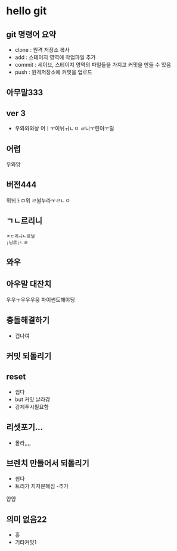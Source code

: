 # hello git

## git 명령어 요약

- clone : 원격 저장소 복사
- add : 스테이지 영역에 작업파일 추가
- commit : 세이브, 스테이지 영역의 파일들을 가지고 커밋을 만들 수 있음
- push : 원격저장소에 커밋을 업로드


## 아무말333

## ver 3
 - 우와와와놩
 어ㅣㅜ이뉘ㅟㄴㅇ
 ㄹ니ㅜ린아ㅜ릴

## 어렵
 우와앙

## 버전444
 위뉘ㅏㅁ위
 ㄹ뉠누라ㅜㄹㄴㅇ


## ㄱㄴ르리니
	ㅈㄷ리ㅢㄴ르닐
	;닝르;ㄴㄹ


## 와우

## 아우말 대잔치
우우ㅜ우우우웅
파이썬도해야딩

## 충돌해결하기
 - 겁나여

## 커밋 되돌리기

## reset
 - 쉽다
 - but 커밋 날라감
 - 강제푸시필요함

## 리셋포기...
 - 몰라,,,,

## 브렌치 만들어서 되돌리기
 - 쉽다
 - 트리가 지저분해짐
 -추가


얍얍

## 의미 없음22
 - 흥
 - 기타커밋1
 
